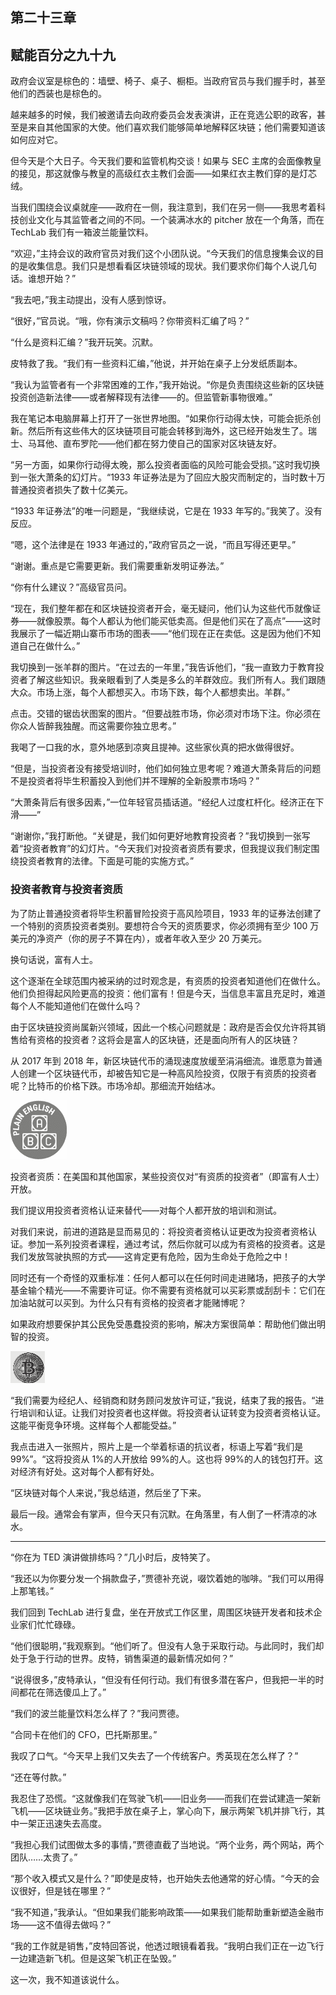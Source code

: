 ## 第二十三章

## 赋能百分之九十九

政府会议室是棕色的：墙壁、椅子、桌子、橱柜。当政府官员与我们握手时，甚至他们的西装也是棕色的。

越来越多的时候，我们被邀请去向政府委员会发表演讲，正在竞选公职的政客，甚至是来自其他国家的大使。他们喜欢我们能够简单地解释区块链；他们需要知道该如何应对它。

但今天是个大日子。今天我们要和监管机构交谈！如果与 SEC 主席的会面像教皇的接见，那这就像与教皇的高级红衣主教们会面——如果红衣主教们穿的是灯芯绒。

当我们围绕会议桌就座——政府在一侧，我注意到，我们在另一侧——我思考着科技创业文化与其监管者之间的不同。一个装满冰水的 pitcher 放在一个角落，而在 TechLab 我们有一箱波兰能量饮料。

“欢迎，”主持会议的政府官员对我们这个小团队说。“今天我们的信息搜集会议的目的是收集信息。我们只是想看看区块链领域的现状。我们要求你们每个人说几句话。谁想开始？”

“我去吧，”我主动提出，没有人感到惊讶。

“很好，”官员说。“哦，你有演示文稿吗？你带资料汇编了吗？”

“什么是资料汇编？”我开玩笑。沉默。

皮特救了我。“我们有一些资料汇编，”他说，并开始在桌子上分发纸质副本。

“我认为监管者有一个非常困难的工作，”我开始说。“你是负责围绕这些新的区块链投资创造新法律——或者解释现有法律——的。但监管新事物很难。”

我在笔记本电脑屏幕上打开了一张世界地图。“如果你行动得太快，可能会扼杀创新。然后所有这些伟大的区块链项目可能会转移到海外，这已经开始发生了。瑞士、马耳他、直布罗陀——他们都在努力使自己的国家对区块链友好。

“另一方面，如果你行动得太晚，那么投资者面临的风险可能会受损。”这时我切换到一张大萧条的幻灯片。“1933 年证券法是为了回应大股灾而制定的，当时数十万普通投资者损失了数十亿美元。

“1933 年证券法”的唯一问题是，“我继续说，它是在 1933 年写的。”我笑了。没有反应。

“嗯，这个法律是在 1933 年通过的，”政府官员之一说，“而且写得还更早。”

“谢谢。重点是它需要更新。我们需要重新发明证券法。”

“你有什么建议？”高级官员问。

“现在，我们整年都在和区块链投资者开会，毫无疑问，他们认为这些代币就像证券——就像股票。每个人都认为他们能买低卖高。但是他们买在了高点”——这时我展示了一幅近期山寨币市场的图表——“他们现在正在卖低。这是因为他们不知道自己在做什么。”

我切换到一张羊群的图片。“在过去的一年里，”我告诉他们，“我一直致力于教育投资者了解这些知识。我亲眼看到了人类是多么的羊群效应。我们所有人。我们跟随大众。市场上涨，每个人都想买入。市场下跌，每个人都想卖出。羊群。”

点击。交错的锯齿状图案的图片。“但要战胜市场，你必须对市场下注。你必须在你众人皆醉我独醒。而这需要你独立思考。”

我喝了一口我的水，意外地感到凉爽且提神。这些家伙真的把水做得很好。

“但是，当投资者没有接受培训时，他们如何独立思考呢？难道大萧条背后的问题不是投资者将毕生积蓄投入到他们并不理解的全新股票市场吗？”

“大萧条背后有很多因素，”一位年轻官员插话道。“经纪人过度杠杆化。经济正在下滑——”

“谢谢你，”我打断他。“关键是，我们如何更好地教育投资者？”我切换到一张写着“投资者教育”的幻灯片。“今天我们对投资者资质有要求，但我提议我们制定围绕投资者教育的法律。下面是可能的实施方式。”

### 投资者教育与投资者资质

为了防止普通投资者将毕生积蓄冒险投资于高风险项目，1933 年的证券法创建了一个特别的资质投资者类别。要想符合今天的资质要求，你必须拥有至少 100 万美元的净资产（你的房子不算在内），或者年收入至少 20 万美元。

换句话说，富有人士。

这个逐渐在全球范围内被采纳的过时观念是，有资质的投资者知道他们在做什么。他们负担得起风险更高的投资：他们富有！但是今天，当信息丰富且充足时，难道每个人不能知道他们在做什么吗？

由于区块链投资尚属新兴领域，因此一个核心问题就是：政府是否会仅允许将其销售给有资格的投资者？这将会是富人的区块链，还是面向所有人的区块链？

从 2017 年到 2018 年，新区块链代币的涌现速度放缓至涓涓细流。谁愿意为普通人创建一个区块链代币，却被告知它是一种高风险投资，仅限于有资质的投资者呢？比特币的价格下跌。市场冷却。那细流开始结冰。

![images](img/common3.jpg)

投资者资质：在美国和其他国家，某些投资仅对“有资质的投资者”（即富有人士）开放。

我们提议用投资者资格认证来替代——对每个人都开放的培训和测试。

对我们来说，前进的道路是显而易见的：将投资者资格认证更改为投资者资格认证。参加一系列投资者课程，通过考试，然后你就可以成为有资格的投资者。这是我们发放驾驶执照的方式——这肯定更有危险，因为生命处于危险之中！

同时还有一个奇怪的双重标准：任何人都可以在任何时间走进赌场，把孩子的大学基金输个精光——不需要许可证。你不需要有资格就可以买彩票或刮刮卡：它们在加油站就可以买到。为什么只有有资格的投资者才能赌博呢？

如果政府想要保护其公民免受愚蠢投资的影响，解决方案很简单：帮助他们做出明智的投资。

![images](img/commonb.jpg)

“我们需要为经纪人、经销商和财务顾问发放许可证，”我说，结束了我的报告。“进行培训和认证。让我们对投资者也这样做。将投资者认证转变为投资者资格认证。这能平衡竞争环境。这样每个人都能受益。”

我点击进入一张照片，照片上是一个举着标语的抗议者，标语上写着“我们是 99%”。“这将投资从 1%的人开放给 99%的人。这也将 99%的人的钱包打开。这对经济有好处。这对每个人都有好处。

“区块链对每个人来说，”我总结道，然后坐了下来。

最后一段。通常会有掌声，但今天只有沉默。在角落里，有人倒了一杯清凉的冰水。

****

“你在为 TED 演讲做排练吗？”几小时后，皮特笑了。

“我还以为你要分发一个捐款盘子，”贾德补充说，啜饮着她的咖啡。“我们可以用得上那笔钱。”

我们回到 TechLab 进行复盘，坐在开放式工作区里，周围区块链开发者和技术企业家们忙忙碌碌。

“他们很聪明，”我观察到。“他们听了。但没有人急于采取行动。与此同时，我们却处于急于行动的世界。皮特，销售渠道的最新情况如何？”

“说得很多，”皮特承认，“但没有任何行动。我们有很多潜在客户，但我把一半的时间都花在筛选傻瓜上了。”

“我们的波兰能量饮料怎么样了？”我问贾德。

“合同卡在他们的 CFO，巴托斯那里。”

我叹了口气。“今天早上我们又失去了一个传统客户。秀英现在怎么样了？”

“还在等付款。”

我忍住了恐慌。“这就像我们在驾驶飞机——旧业务——而我们在尝试建造一架新飞机——区块链业务。”我把手放在桌子上，掌心向下，展示两架飞机并排飞行，其中一架正迅速失去高度。

“我担心我们试图做太多的事情，”贾德直截了当地说。“两个业务，两个网站，两个团队……太贵了。”

“那个收入模式又是什么？”即使是皮特，也开始失去他通常的好心情。“今天的会议很好，但是钱在哪里？”

“我不知道，”我承认。“但如果我们能影响政策——如果我们能帮助重新塑造金融市场——这不值得去做吗？”

“我的工作就是销售，”皮特回答说，他透过眼镜看着我。“我明白我们正在一边飞行一边建造新飞机。但是这架飞机正在坠毁。”

这一次，我不知道该说什么。
